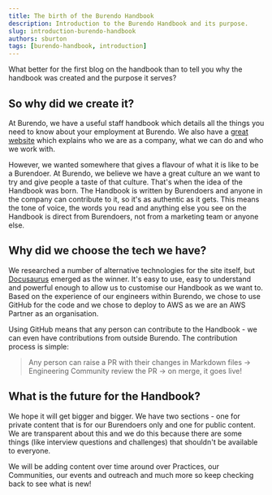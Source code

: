 ```yaml
---
title: The birth of the Burendo Handbook
description: Introduction to the Burendo Handbook and its purpose.
slug: introduction-burendo-handbook
authors: sburton
tags: [burendo-handbook, introduction]
---
```


What better for the first blog on the handbook than to tell you why the handbook was created and the purpose it serves?

<!--truncate-->

## So why did we create it?

At Burendo, we have a useful staff handbook which details all the things you need to know about your employment at Burendo. We also have a [great website](https://www.burendo.com) which explains who we are as a company, what we can do and who we work with.

However, we wanted somewhere that gives a flavour of what it is like to be a Burendoer. At Burendo, we believe we have a great culture an we want to try and give people a taste of that culture. That's when the idea of the Handbook was born. The Handbook is written by Burendoers and anyone in the company can contribute to it, so it's as authentic as it gets. This means the tone of voice, the words you read and anything else you see on the Handbook is direct from Burendoers, not from a marketing team or anyone else.

## Why did we choose the tech we have?

We researched a number of alternative technologies for the site itself, but [Docusaurus](https://docusaurus.io/) emerged as the winner. It's easy to use, easy to understand and powerful enough to allow us to customise our Handbook as we want to. Based on the experience of our engineers within Burendo, we chose to use GitHub for the code and we chose to deploy to AWS as we are an AWS Partner as an organisation.

Using GitHub means that any person can contribute to the Handbook - we can even have contributions from outside Burendo. The contribution process is simple:

> Any person can raise a PR with their changes in Markdown files -> Engineering Community review the PR -> on merge, it goes live!

## What is the future for the Handbook?

We hope it will get bigger and bigger. We have two sections - one for private content that is for our Burendoers only and one for public content. We are transparent about this and we do this because there are some things (like interview questions and challenges) that shouldn't be available to everyone.

We will be adding content over time around over Practices, our Communities, our events and outreach and much more so keep checking back to see what is new!
